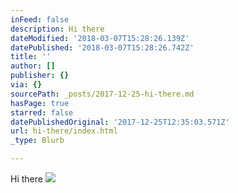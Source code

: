 ```yaml
---
inFeed: false
description: Hi there
dateModified: '2018-03-07T15:28:26.139Z'
datePublished: '2018-03-07T15:28:26.742Z'
title: ''
author: []
publisher: {}
via: {}
sourcePath: _posts/2017-12-25-hi-there.md
hasPage: true
starred: false
datePublishedOriginal: '2017-12-25T12:35:03.571Z'
url: hi-there/index.html
_type: Blurb

---
```

Hi there
![](https://the-grid-user-content.s3-us-west-2.amazonaws.com/45f643a4-1a5e-4631-83af-ffc964eec71c.png)